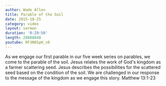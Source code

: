 ```yaml
---
author: Wade Allen
title: Parable of the Soil
date: 2015-10-25
category: video
layout: sermon
duration: '0:29:50' 
length: 28808840
youtube: RF3N05pH_s0
---
```


As we engage our first parable in our five week series on parables, we come to the parable of the soil. Jesus relates the work of God's kingdom as a farmer scattering seed. Jesus describes the possibilities for the scattered seed based on the condition of the soil. We are challenged in our response to the message of the kingdom as we engage this story. Matthew 13:1-23
